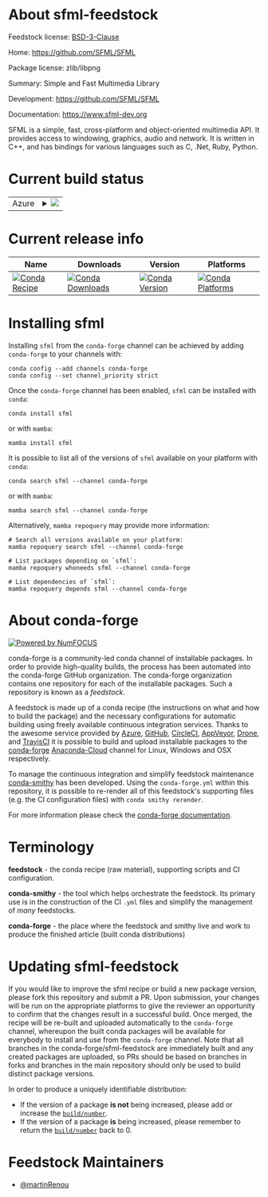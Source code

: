 About sfml-feedstock
====================

Feedstock license: [BSD-3-Clause](https://github.com/conda-forge/sfml-feedstock/blob/main/LICENSE.txt)

Home: https://github.com/SFML/SFML

Package license: zlib/libpng

Summary: Simple and Fast Multimedia Library

Development: https://github.com/SFML/SFML

Documentation: https://www.sfml-dev.org

SFML is a simple, fast, cross-platform and object-oriented multimedia
API. It  provides access to windowing, graphics, audio and network. It
is written in C++,  and has bindings for various languages such as C,
.Net, Ruby, Python.


Current build status
====================


<table>
    
  <tr>
    <td>Azure</td>
    <td>
      <details>
        <summary>
          <a href="https://dev.azure.com/conda-forge/feedstock-builds/_build/latest?definitionId=9336&branchName=main">
            <img src="https://dev.azure.com/conda-forge/feedstock-builds/_apis/build/status/sfml-feedstock?branchName=main">
          </a>
        </summary>
        <table>
          <thead><tr><th>Variant</th><th>Status</th></tr></thead>
          <tbody><tr>
              <td>linux_64</td>
              <td>
                <a href="https://dev.azure.com/conda-forge/feedstock-builds/_build/latest?definitionId=9336&branchName=main">
                  <img src="https://dev.azure.com/conda-forge/feedstock-builds/_apis/build/status/sfml-feedstock?branchName=main&jobName=linux&configuration=linux%20linux_64_" alt="variant">
                </a>
              </td>
            </tr><tr>
              <td>osx_64</td>
              <td>
                <a href="https://dev.azure.com/conda-forge/feedstock-builds/_build/latest?definitionId=9336&branchName=main">
                  <img src="https://dev.azure.com/conda-forge/feedstock-builds/_apis/build/status/sfml-feedstock?branchName=main&jobName=osx&configuration=osx%20osx_64_" alt="variant">
                </a>
              </td>
            </tr><tr>
              <td>win_64</td>
              <td>
                <a href="https://dev.azure.com/conda-forge/feedstock-builds/_build/latest?definitionId=9336&branchName=main">
                  <img src="https://dev.azure.com/conda-forge/feedstock-builds/_apis/build/status/sfml-feedstock?branchName=main&jobName=win&configuration=win%20win_64_" alt="variant">
                </a>
              </td>
            </tr>
          </tbody>
        </table>
      </details>
    </td>
  </tr>
</table>

Current release info
====================

| Name | Downloads | Version | Platforms |
| --- | --- | --- | --- |
| [![Conda Recipe](https://img.shields.io/badge/recipe-sfml-green.svg)](https://anaconda.org/conda-forge/sfml) | [![Conda Downloads](https://img.shields.io/conda/dn/conda-forge/sfml.svg)](https://anaconda.org/conda-forge/sfml) | [![Conda Version](https://img.shields.io/conda/vn/conda-forge/sfml.svg)](https://anaconda.org/conda-forge/sfml) | [![Conda Platforms](https://img.shields.io/conda/pn/conda-forge/sfml.svg)](https://anaconda.org/conda-forge/sfml) |

Installing sfml
===============

Installing `sfml` from the `conda-forge` channel can be achieved by adding `conda-forge` to your channels with:

```
conda config --add channels conda-forge
conda config --set channel_priority strict
```

Once the `conda-forge` channel has been enabled, `sfml` can be installed with `conda`:

```
conda install sfml
```

or with `mamba`:

```
mamba install sfml
```

It is possible to list all of the versions of `sfml` available on your platform with `conda`:

```
conda search sfml --channel conda-forge
```

or with `mamba`:

```
mamba search sfml --channel conda-forge
```

Alternatively, `mamba repoquery` may provide more information:

```
# Search all versions available on your platform:
mamba repoquery search sfml --channel conda-forge

# List packages depending on `sfml`:
mamba repoquery whoneeds sfml --channel conda-forge

# List dependencies of `sfml`:
mamba repoquery depends sfml --channel conda-forge
```


About conda-forge
=================

[![Powered by
NumFOCUS](https://img.shields.io/badge/powered%20by-NumFOCUS-orange.svg?style=flat&colorA=E1523D&colorB=007D8A)](https://numfocus.org)

conda-forge is a community-led conda channel of installable packages.
In order to provide high-quality builds, the process has been automated into the
conda-forge GitHub organization. The conda-forge organization contains one repository
for each of the installable packages. Such a repository is known as a *feedstock*.

A feedstock is made up of a conda recipe (the instructions on what and how to build
the package) and the necessary configurations for automatic building using freely
available continuous integration services. Thanks to the awesome service provided by
[Azure](https://azure.microsoft.com/en-us/services/devops/), [GitHub](https://github.com/),
[CircleCI](https://circleci.com/), [AppVeyor](https://www.appveyor.com/),
[Drone](https://cloud.drone.io/welcome), and [TravisCI](https://travis-ci.com/)
it is possible to build and upload installable packages to the
[conda-forge](https://anaconda.org/conda-forge) [Anaconda-Cloud](https://anaconda.org/)
channel for Linux, Windows and OSX respectively.

To manage the continuous integration and simplify feedstock maintenance
[conda-smithy](https://github.com/conda-forge/conda-smithy) has been developed.
Using the ``conda-forge.yml`` within this repository, it is possible to re-render all of
this feedstock's supporting files (e.g. the CI configuration files) with ``conda smithy rerender``.

For more information please check the [conda-forge documentation](https://conda-forge.org/docs/).

Terminology
===========

**feedstock** - the conda recipe (raw material), supporting scripts and CI configuration.

**conda-smithy** - the tool which helps orchestrate the feedstock.
                   Its primary use is in the construction of the CI ``.yml`` files
                   and simplify the management of *many* feedstocks.

**conda-forge** - the place where the feedstock and smithy live and work to
                  produce the finished article (built conda distributions)


Updating sfml-feedstock
=======================

If you would like to improve the sfml recipe or build a new
package version, please fork this repository and submit a PR. Upon submission,
your changes will be run on the appropriate platforms to give the reviewer an
opportunity to confirm that the changes result in a successful build. Once
merged, the recipe will be re-built and uploaded automatically to the
`conda-forge` channel, whereupon the built conda packages will be available for
everybody to install and use from the `conda-forge` channel.
Note that all branches in the conda-forge/sfml-feedstock are
immediately built and any created packages are uploaded, so PRs should be based
on branches in forks and branches in the main repository should only be used to
build distinct package versions.

In order to produce a uniquely identifiable distribution:
 * If the version of a package **is not** being increased, please add or increase
   the [``build/number``](https://docs.conda.io/projects/conda-build/en/latest/resources/define-metadata.html#build-number-and-string).
 * If the version of a package **is** being increased, please remember to return
   the [``build/number``](https://docs.conda.io/projects/conda-build/en/latest/resources/define-metadata.html#build-number-and-string)
   back to 0.

Feedstock Maintainers
=====================

* [@martinRenou](https://github.com/martinRenou/)

